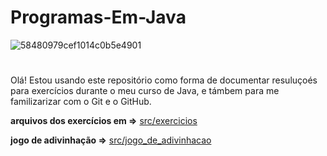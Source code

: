 
# Programas-Em-Java 
![58480979cef1014c0b5e4901](https://github.com/joaoCesarV/Programas-Em-Java/assets/148928032/cff1cec0-09ae-450e-be43-de4ea21d6ab7)
# 

  Olá! Estou usando este repositório como forma de documentar resuluçoés para exercícios durante o meu curso de Java, e támbem para me familizarizar com o Git e o GitHub. 


**arquivos dos exercícios em =>** [src/exercicios](https://github.com/joaoCesarV/Programas-Em-Java/tree/main/src/exercicios)

**jogo de adivinhação =>** [src/jogo_de_adivinhacao](https://github.com/joaoCesarV/Programas-Em-Java/blob/master/src/jogo_de_adivinhacao/Adivinhador.java)

